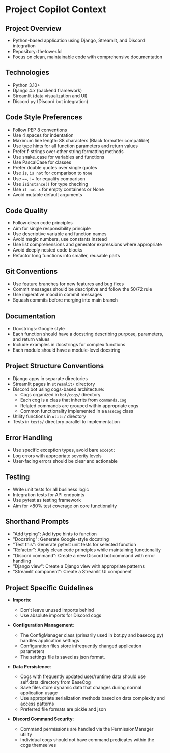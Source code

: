 # Project Copilot Context

## Project Overview
- Python-based application using Django, Streamlit, and Discord integration
- Repository: thetower.lol
- Focus on clean, maintainable code with comprehensive documentation

## Technologies
- Python 3.10+
- Django 4.x (backend framework)
- Streamlit (data visualization and UI)
- Discord.py (Discord bot integration)

## Code Style Preferences
- Follow PEP 8 conventions
- Use 4 spaces for indentation
- Maximum line length: 88 characters (Black formatter compatible)
- Use type hints for all function parameters and return values
- Prefer f-strings over other string formatting methods
- Use snake_case for variables and functions
- Use PascalCase for classes
- Prefer double quotes over single quotes
- Use `is`, `is not` for comparison to `None`
- Use `==`, `!=` for equality comparison
- Use `isinstance()` for type checking
- Use `if not x` for empty containers or None
- Avoid mutable default arguments

## Code Quality
- Follow clean code principles
- Aim for single responsibility principle
- Use descriptive variable and function names
- Avoid magic numbers, use constants instead
- Use list comprehensions and generator expressions where appropriate
- Avoid deeply nested code blocks
- Refactor long functions into smaller, reusable parts

## Git Conventions
- Use feature branches for new features and bug fixes
- Commit messages should be descriptive and follow the 50/72 rule
- Use imperative mood in commit messages
- Squash commits before merging into main branch

## Documentation
- Docstrings: Google style
- Each function should have a docstring describing purpose, parameters, and return values
- Include examples in docstrings for complex functions
- Each module should have a module-level docstring

## Project Structure Conventions
- Django apps in separate directories
- Streamlit pages in `streamlit/` directory
- Discord bot using cogs-based architecture:
  - Cogs organized in `bot/cogs/` directory
  - Each cog is a class that inherits from `commands.Cog`
  - Related commands are grouped within appropriate cogs
  - Common functionality implemented in a `BaseCog` class
- Utility functions in `utils/` directory
- Tests in `tests/` directory parallel to implementation

## Error Handling
- Use specific exception types, avoid bare `except:`
- Log errors with appropriate severity levels
- User-facing errors should be clear and actionable

## Testing
- Write unit tests for all business logic
- Integration tests for API endpoints
- Use pytest as testing framework
- Aim for >80% test coverage on core functionality

## Shorthand Prompts
- "Add typing": Add type hints to function
- "Docstring": Generate Google-style docstring
- "Test this": Generate pytest unit tests for selected function
- "Refactor": Apply clean code principles while maintaining functionality
- "Discord command": Create a new Discord bot command with error handling
- "Django view": Create a Django view with appropriate patterns
- "Streamlit component": Create a Streamlit UI component

## Project Specific Guidelines
- **Imports**:
  - Don't leave unused imports behind
  - Use absolute imports for Discord cogs

- **Configuration Management**:
  - The ConfigManager class (primarily used in bot.py and basecog.py) handles application settings
  - Configuration files store infrequently changed application parameters
  - The settings file is saved as json format.

- **Data Persistence**:
  - Cogs with frequently updated user/runtime data should use self.data_directory from BaseCog
  - Save files store dynamic data that changes during normal application usage
  - Use appropriate serialization methods based on data complexity and access patterns
  - Preferred file formats are pickle and json

- **Discord Command Security**:
  - Command permissions are handled via the PermissionManager utility
  - Individual cogs should not have command predicates within the cogs themselves
